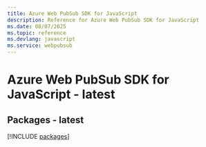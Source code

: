```yaml
---
title: Azure Web PubSub SDK for JavaScript
description: Reference for Azure Web PubSub SDK for JavaScript
ms.date: 08/07/2025
ms.topic: reference
ms.devlang: javascript
ms.service: webpubsub
---
```

# Azure Web PubSub SDK for JavaScript - latest
## Packages - latest
[!INCLUDE [packages](web-pubsub-index.md)]